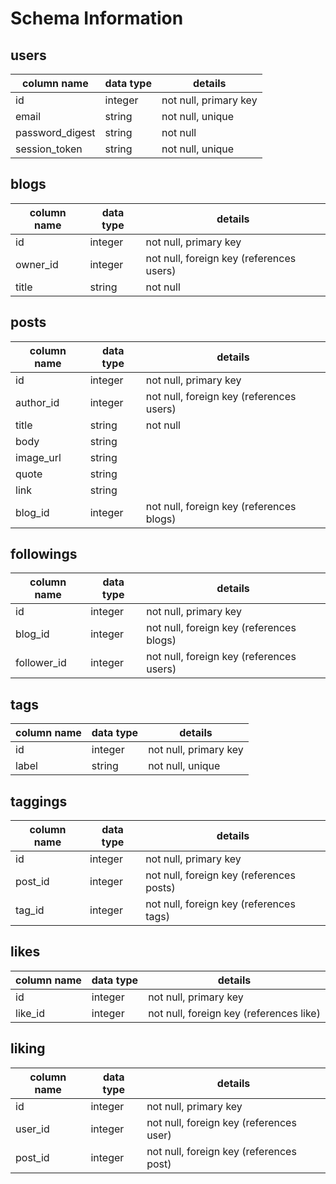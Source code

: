 # Schema Information

## users
column name     | data type | details
----------------|-----------|-----------------------
id              | integer   | not null, primary key
email           | string    | not null, unique
password_digest | string    | not null
session_token   | string    | not null, unique

## blogs
column name | data type | details
------------|-----------|-----------------------
id          | integer   | not null, primary key
owner_id    | integer   | not null, foreign key (references users)
title       | string    | not null


## posts
column name | data type | details
------------|-----------|-----------------------
id          | integer   | not null, primary key
author_id   | integer   | not null, foreign key (references users)
title       | string    | not null
body        | string    |
image_url   | string    |
quote       | string    |
link        | string    |
blog_id     | integer   | not null, foreign key (references blogs)

## followings
column name | data type | details
------------|-----------|-----------------------
id          | integer   | not null, primary key
blog_id     | integer   | not null, foreign key (references blogs)
follower_id | integer   | not null, foreign key (references users)

## tags
column name | data type | details
------------|-----------|-----------------------
id          | integer   | not null, primary key
label       | string    | not null, unique

## taggings
column name | data type | details
------------|-----------|-----------------------
id          | integer   | not null, primary key
post_id     | integer   | not null, foreign key (references posts)
tag_id      | integer   | not null, foreign key (references tags)

## likes
column name | data type | details
------------|-----------|-----------------------
id          | integer   | not null, primary key
like_id     | integer   | not null, foreign key (references like)

## liking
column name | data type | details
------------|-----------|-----------------------
id          | integer   | not null, primary key
user_id     | integer   | not null, foreign key (references user)
post_id     | integer   | not null, foreign key (references post)
